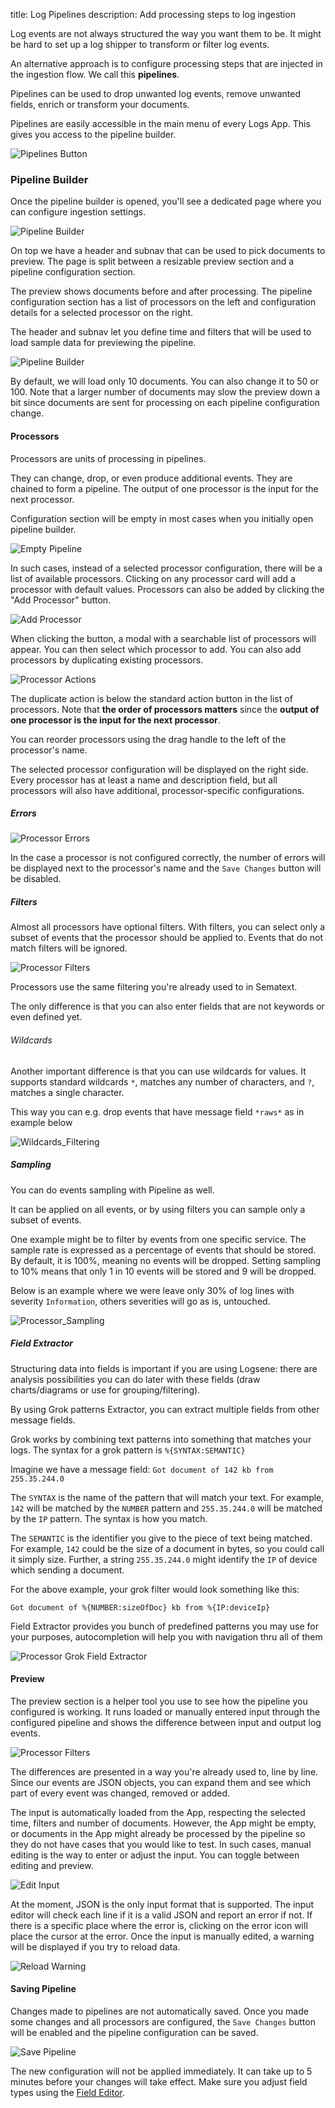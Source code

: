 title: Log Pipelines
description: Add processing steps to log ingestion

Log events are not always structured the way you want them to be. It might be hard to set up a log shipper to transform or filter log events.

An alternative approach is to configure processing steps that are injected in the ingestion flow. We call this **pipelines**. 

Pipelines can be used to drop unwanted log events, remove unwanted fields, enrich or transform your documents.

Pipelines are easily accessible in the main menu of every Logs App. This gives you access to the pipeline builder.

![Pipelines Button](../../images/logs/pipelines/pipeline-button.png)


### Pipeline Builder
Once the pipeline builder is opened, you'll see a dedicated page where you can configure ingestion settings.

![Pipeline Builder](../../images/logs/pipelines/pipeline-builder-saved.png)

On top we have a header and subnav that can be used to pick documents to preview. The page is split between a resizable preview section and a pipeline configuration section.

The preview shows documents before and after processing. The pipeline configuration section has a list of processors on the left and configuration details for a selected processor on the right.

The header and subnav let you define time and filters that will be used to load sample data for previewing the pipeline.

![Pipeline Builder](../../images/logs/pipelines/pipeline-builder-header.png)

By default, we will load only 10 documents. You can also change it to 50 or 100. Note that a larger number of documents may slow the preview down a bit since documents are sent for processing on each pipeline configuration change.

#### Processors
Processors are units of processing in pipelines. 

They can change, drop, or even produce additional events. They are chained to form a pipeline. The output of one processor is the input for the next processor.

Configuration section will be empty in most cases when you initially open pipeline builder.

![Empty Pipeline](../../images/logs/pipelines/empty-pipeline.png)

In such cases, instead of a selected processor configuration, there will be a list of available processors. Clicking on any processor card will add a processor with default values. Processors can also be added by clicking the "Add Processor" button.

![Add Processor](../../images/logs/pipelines/add-processor.png)

When clicking the button, a modal with a searchable list of processors will appear. You can then select which processor to add.
You can also add processors by duplicating existing processors.

![Processor Actions](../../images/logs/pipelines/processor-actions.png)

The duplicate action is below the standard action button in the list of processors. Note that **the order of processors matters** since the **output of one processor is the input for the next processor**. 

You can reorder processors using the drag handle to the left of the processor's name.

The selected processor configuration will be displayed on the right side. Every processor has at least a name and description field, but all processors will also have additional, processor-specific configurations.

##### Errors
![Processor Errors](../../images/logs/pipelines/processor-errors.png)

In the case a processor is not configured correctly, the number of errors will be displayed next to the processor's name and the `Save Changes` button will be disabled.

##### Filters
Almost all processors have optional filters. With filters, you can select only a subset of events that the processor should be applied to. Events that do not match filters will be ignored.

![Processor Filters](../../images/logs/pipelines/processor-filters.png)

Processors use the same filtering you're already used to in Sematext. 

The only difference is that you can also enter fields that are not keywords or even defined yet. 

###### Wildcards
Another important difference is that you can use wildcards for values. It supports standard wildcards `*`, matches any number of characters, and `?`, matches a single character.

This way you can e.g. drop events that have message field `*raws*` as in example below

![Wildcards_Filtering](../../images/logs/pipelines/wildcards-filtering.png)

##### Sampling
You can do events sampling with Pipeline as well. 

It can be applied on all events, or by using filters you can sample only a subset of events.
 
One example might be to filter by events from one specific service. The sample rate is expressed as a percentage of events that should be stored. By default, it is 100%, meaning no events will be dropped. Setting sampling to 10% means that only 1 in 10 events will be stored and 9 will be dropped.

Below is an example where we were leave only 30% of log lines with severity `Information`, others severities will go as is, untouched.

![Processor_Sampling](../../images/logs/pipelines/processor-sampling.png)

##### Field Extractor
Structuring data into fields is important if you are using Logsene: there are analysis possibilities you can do later with these fields (draw charts/diagrams or use for grouping/filtering).

By using Grok patterns Extractor, you can extract multiple fields from other message fields. 

Grok works by combining text patterns into something that matches your logs.
The syntax for a grok pattern is `%{SYNTAX:SEMANTIC}`

Imagine we have a message field:
`Got document of 142 kb from 255.35.244.0`

The `SYNTAX` is the name of the pattern that will match your text. For example, `142` will be matched by the `NUMBER` pattern and `255.35.244.0` will be matched by the `IP` pattern. The syntax is how you match.

The `SEMANTIC` is the identifier you give to the piece of text being matched. For example, `142` could be the size of a document in bytes, so you could call it simply size. Further, a string `255.35.244.0` might identify the `IP` of device which sending a document.

For the above example, your grok filter would look something like this:

`Got document of %{NUMBER:sizeOfDoc} kb from %{IP:deviceIp}`

Field Extractor provides you bunch of predefined patterns you may use for your purposes, autocompletion will help you with navigation thru all of them

![Processor Grok Field Extractor](../../images/logs/pipelines/processor-grok.png)


#### Preview
The preview section is a helper tool you use to see how the pipeline you configured is working. It runs loaded or manually entered input through the configured pipeline and shows the difference between input and output log events.

![Processor Filters](../../images/logs/pipelines/pipeline-preview.png)

The differences are presented in a way you're already used to, line by line. Since our events are JSON objects, you can expand them and see which part of every event was changed, removed or added.

The input is automatically loaded from the App, respecting the selected time, filters and number of documents. However, the App might be empty, or documents in the App might already be processed by the pipeline so they do not have cases that you would like to test. In such cases, manual editing is the way to enter or adjust the input. You can toggle between editing and preview.

![Edit Input](../../images/logs/pipelines/edit-input.png)

At the moment, JSON is the only input format that is supported. The input editor will check each line if it is a valid JSON and report an error if not. If there is a specific place where the error is, clicking on the error icon will place the cursor at the error.
Once the input is manually edited, a warning will be displayed if you try to reload data.

![Reload Warning](../../images/logs/pipelines/reload-warning.png)

#### Saving Pipeline
Changes made to pipelines are not automatically saved. Once you made some changes and all processors are configured, the `Save Changes` button will be enabled and the pipeline configuration can be saved.

![Save Pipeline](../../images/logs/pipelines/save-pipeline.png)

The new configuration will not be applied immediately. It can take up to 5 minutes before your changes will take effect. Make sure you adjust field types using the [Field Editor](./fields/#field-editor).



